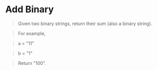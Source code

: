 # Add Binary

> Given two binary strings, return their sum (also a binary string).

> For example,

> a = "11"

> b = "1"

> Return "100".

```Python

```
